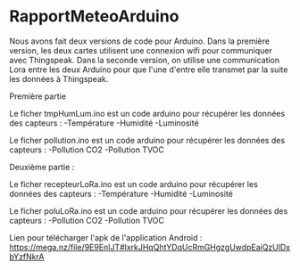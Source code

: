 # RapportMeteoArduino

Nous avons fait deux versions de code pour Arduino.
Dans la première version, les deux cartes utilisent une connexion wifi pour communiquer avec Thingspeak. Dans la seconde version, on utilise une communication Lora entre les deux Arduino pour que l'une d'entre elle transmet par la suite les données à Thingspeak.

Première partie

Le ficher tmpHumLum.ino est un code arduino pour récupérer les données des capteurs :
-Température
-Humidité
-Luminosité

Le ficher pollution.ino est un code arduino pour récupérer les données des capteurs :
-Pollution CO2
-Pollution TVOC

Deuxième partie :

Le ficher recepteurLoRa.ino est un code arduino pour récupérer les données des capteurs :
-Température
-Humidité
-Luminosité

Le ficher poluLoRa.ino est un code arduino pour récupérer les données des capteurs :
-Pollution CO2
-Pollution TVOC


Lien pour télécharger l'apk de l'application Android :
https://mega.nz/file/9E9EnIJT#lxrkJHqQhtYDqUcRmGHgzgUwdpEaiQzUlDxbYzfNkrA
